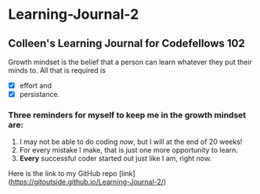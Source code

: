 # Learning-Journal-2


## Colleen's Learning Journal for Codefellows 102
Growth mindset is the belief that a person can learn whatever they put their minds to. All that is required is
- [x] effort and 
- [x] persistance.
### Three reminders for myself to keep me in the growth mindset are:
1. I may not be able to do coding *now*, but I will at the end of 20 weeks!
2. For every mistake I make, that is just one more opportunity to learn.
3. **Every** successful coder started out just like I am, right now.

Here is the link to my GitHub repo
[link] (https://gitoutside.github.io/Learning-Journal-2/)
